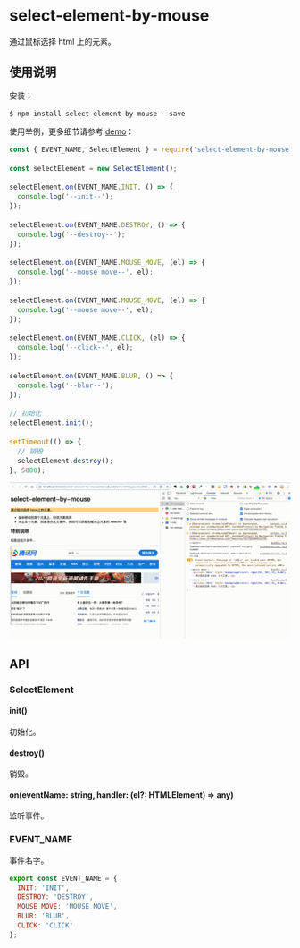 # select-element-by-mouse

通过鼠标选择 html 上的元素。

## 使用说明

安装：
```
$ npm install select-element-by-mouse --save
```

使用举例，更多细节请参考 [demo](./demo)：

```js
const { EVENT_NAME, SelectElement } = require('select-element-by-mouse');

const selectElement = new SelectElement();

selectElement.on(EVENT_NAME.INIT, () => {
  console.log('--init--');
});

selectElement.on(EVENT_NAME.DESTROY, () => {
  console.log('--destroy--');
});

selectElement.on(EVENT_NAME.MOUSE_MOVE, (el) => {
  console.log('--mouse move--', el);
});

selectElement.on(EVENT_NAME.MOUSE_MOVE, (el) => {
  console.log('--mouse move--', el);
});

selectElement.on(EVENT_NAME.CLICK, (el) => {
  console.log('--click--', el);
});

selectElement.on(EVENT_NAME.BLUR, () => {
  console.log('--blur--');
});

// 初始化
selectElement.init();

setTimeout(() => {
  // 销毁
  selectElement.destroy();
}, 5000);
```

![](./demo/demo.gif)

## API

### SelectElement

#### init()

初始化。

#### destroy()

销毁。

#### on(eventName: string, handler: (el?: HTMLElement) => any)

监听事件。


### EVENT_NAME

事件名字。

```js
export const EVENT_NAME = {
  INIT: 'INIT',
  DESTROY: 'DESTROY',
  MOUSE_MOVE: 'MOUSE_MOVE',
  BLUR: 'BLUR',
  CLICK: 'CLICK'
};
```
